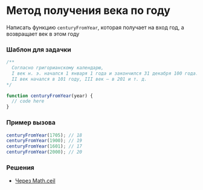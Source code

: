# Метод получения века по году

Написать функцию `centuryFromYear`, которая получает на вход год, а возвращает век в этом году

### Шаблон для задачки

```js
/**
  Согласно григорианскому календарю,
  I век н. э. начался 1 января 1 года и закончился 31 декабря 100 года.
  II век начался в 101 году, III век — в 201 и т. д.
*/

function centuryFromYear(year) {
  // code here
}
```

### Пример вызова

```js
centuryFromYear(1705); // 18
centuryFromYear(1900); // 19
centuryFromYear(1601); // 17
centuryFromYear(2000); // 20
```

### Решения

- [Через Math.ceil](./centuryFromYear.ts)
